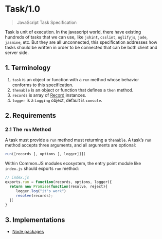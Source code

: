Task/1.0
========

> JavaScript Task Specification

Task is unit of execution. In the javascript world, there have existing hundreds of tasks that we can use, 
like `jshint`, `csslint`, `uglifyjs`, `jade`, `jasmine`, etc. But they are all unconnected, this specification addresses how tasks should be written in order to be connected that can be both client and server side.

## 1. Terminology

1. `task` is an object or function with a `run` method whose behavior conforms to this specification.
2. `thenable` is an object or function that defines a `then` method.
3. `records` is array of [Record](https://github.com/node-task/record) instances.
4. `logger` is a `Logging` object, default is `console`.

## 2. Requirements

### 2.1 The `run` Method
A task must provide a `run` method must returning a `thenable`. A task’s `run` method accepts three arguments, and all arguments are optional:

```js
run([records [, options [, logger]]])
```

Within Common.JS modules ecosystem, the entry point module like `index.js` should exports `run` method:

```js
// index.js
exports.run = function(records, options, logger){
  return new Promise(function(resolve, reject){
     logger.log("it's work")
     resolve(records);
  })
}
```

## 3. Implementations
 * [Node packages](https://github.com/taskjs/packages)
